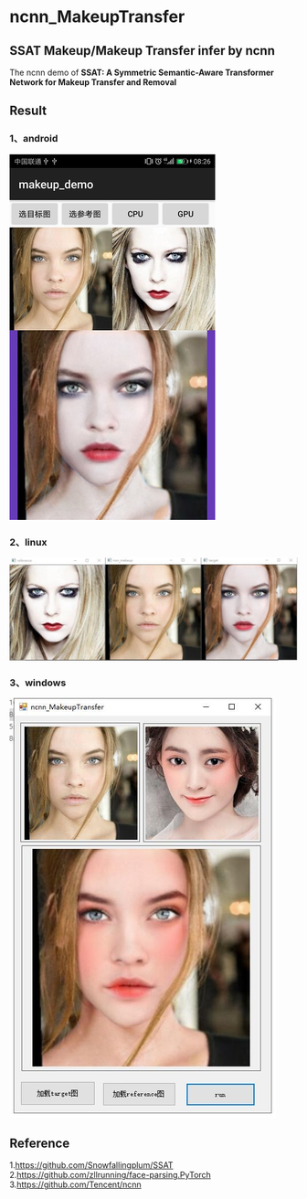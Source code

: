# ncnn_MakeupTransfer    
## SSAT Makeup/Makeup Transfer infer by  ncnn  
The ncnn demo of **SSAT: A Symmetric Semantic-Aware Transformer Network for Makeup Transfer and Removal**  

## Result  
### 1、android  
![](android_result.jpg)  
### 2、linux  
![](linux_result.jpg)  
### 3、windows  
![](windows_result.jpg)  
## Reference  
1.https://github.com/Snowfallingplum/SSAT  
2.https://github.com/zllrunning/face-parsing.PyTorch  
3.https://github.com/Tencent/ncnn  
